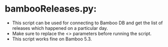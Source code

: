 bambooReleases.py:
====================
- This script can be used for connecting to Bamboo DB and get the list of releases which happened on a particular day. 
- Make sure to replace the <> parameters before running the script.
- This script works fine on Bamboo 5.3. 
